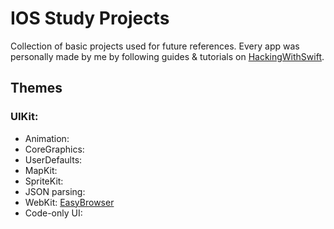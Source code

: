 # IOS Study Projects
Collection of basic projects used for future references.
Every app was personally made by me by following guides & tutorials on [HackingWithSwift](https://www.hackingwithswift.com).

## Themes
### UIKit:

- Animation:
- CoreGraphics:
- UserDefaults:
- MapKit:
- SpriteKit:
- JSON parsing:
- WebKit: [EasyBrowser](UIKit/)
- Code-only UI:

